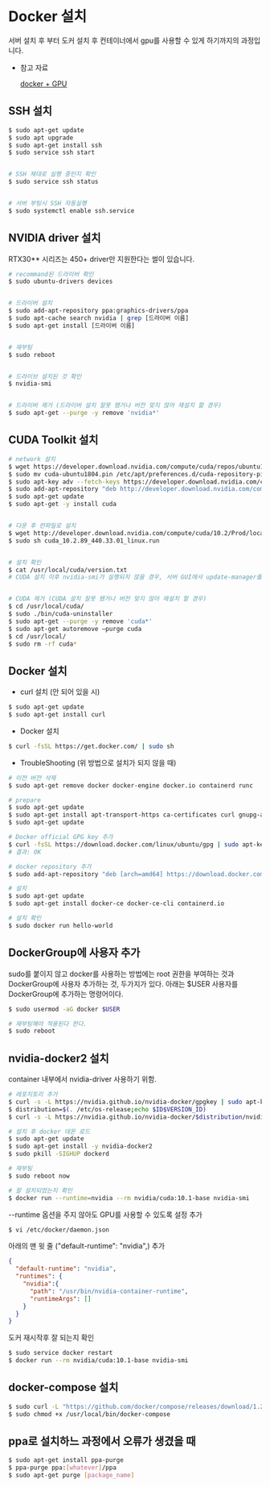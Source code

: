# Docker 설치

서버 설치 후 부터 도커 설치 후 컨테이너에서 gpu를 사용할 수 있게 하기까지의 과정입니다.

- 참고 자료

  [docker + GPU](https://wolfzone.tistory.com/31)
  
  
## SSH 설치

```bash
$ sudo apt-get update
$ sudo apt upgrade
$ sudo apt-get install ssh
$ sudo service ssh start


# SSH 제대로 실행 중인지 확인
$ sudo service ssh status


# 서버 부팅시 SSH 자동실행
$ sudo systemctl enable ssh.service
```


## NVIDIA driver 설치
RTX30** 시리즈는 450+ driver만 지원한다는 썰이 있습니다.
```bash
# recommand된 드라이버 확인
$ sudo ubuntu-drivers devices


# 드라이버 설치
$ sudo add-apt-repository ppa:graphics-drivers/ppa
$ sudo apt-cache search nvidia | grep [드라이버 이름]
$ sudo apt-get install [드라이버 이름]


# 재부팅
$ sudo reboot


# 드라이브 설치된 것 확인
$ nvidia-smi


# 드라이버 제거 (드라이버 설치 잘못 됐거나 버전 맞지 않아 재설치 할 경우)
$ sudo apt-get --purge -y remove 'nvidia*'
```


## CUDA Toolkit 설치

```bash
# network 설치 
$ wget https://developer.download.nvidia.com/compute/cuda/repos/ubuntu1804/x86_64/cuda-ubuntu1804.pin
$ sudo mv cuda-ubuntu1804.pin /etc/apt/preferences.d/cuda-repository-pin-600
$ sudo apt-key adv --fetch-keys https://developer.download.nvidia.com/compute/cuda/repos/ubuntu1804/x86_64/7fa2af80.pub
$ sudo add-apt-repository "deb http://developer.download.nvidia.com/compute/cuda/repos/ubuntu1804/x86_64/ /"
$ sudo apt-get update
$ sudo apt-get -y install cuda


# 다운 후 런파일로 설치
$ wget http://developer.download.nvidia.com/compute/cuda/10.2/Prod/local_installers/cuda_10.2.89_440.33.01_linux.run
$ sudo sh cuda_10.2.89_440.33.01_linux.run


# 설치 확인
$ cat /usr/local/cuda/version.txt
# CUDA 설치 이후 nvidia-smi가 실행되지 않을 경우, 서버 GUI에서 update-manager를 실행하여 프로그램 업그레이드


# CUDA 제거 (CUDA 설치 잘못 됐거나 버전 맞지 않아 재설치 할 경우)
$ cd /usr/local/cuda/
$ sudo ./bin/cuda-uninstaller
$ sudo apt-get --purge -y remove 'cuda*'
$ sudo apt-get autoremove —purge cuda
$ cd /usr/local/
$ sudo rm -rf cuda*
```


## Docker 설치

- curl 설치 (안 되어 있을 시)

```bash
$ sudo apt-get update
$ sudo apt-get install curl
```

- Docker 설치

```bash
$ curl -fsSL https://get.docker.com/ | sudo sh
```

- TroubleShooting (위 방법으로 설치가 되지 않을 때)

```bash
# 이전 버전 삭제
$ sudo apt-get remove docker docker-engine docker.io containerd runc
```

```bash
# prepare
$ sudo apt-get update
$ sudo apt-get install apt-transport-https ca-certificates curl gnupg-agent software-properties-common
$ sudo apt-get update

# Docker official GPG key 추가
$ curl -fsSL https://download.docker.com/linux/ubuntu/gpg | sudo apt-key add -
# 결과: OK

# docker repository 추가
$ sudo add-apt-repository "deb [arch=amd64] https://download.docker.com/linux/ubuntu $(lsb_release -cs) stable"

# 설치
$ sudo apt-get update
$ sudo apt-get install docker-ce docker-ce-cli containerd.io

# 설치 확인
$ sudo docker run hello-world
```

## DockerGroup에 사용자 추가

sudo를 붙이지 않고 docker를 사용하는 방법에는 root 권한을 부여하는 것과 DockerGroup에 사용자 추가하는 것, 두가지가 있다. 아래는 $USER 사용자를 DockerGroup에 추가하는 명령어이다.

```bash
$ sudo usermod -aG docker $USER 

# 재부팅해야 적용된다 한다.
$ sudo reboot
```


## nvidia-docker2 설치

container 내부에서 nvidia-driver 사용하기 위함.

```bash
# 레포지토리 추가
$ curl -s -L https://nvidia.github.io/nvidia-docker/gpgkey | sudo apt-key add -
$ distribution=$(. /etc/os-release;echo $ID$VERSION_ID)
$ curl -s -L https://nvidia.github.io/nvidia-docker/$distribution/nvidia-docker.list | sudo tee /etc/apt/sources.list.d/nvidia-docker.list

# 설치 후 docker 데몬 로드
$ sudo apt-get update
$ sudo apt-get install -y nvidia-docker2
$ sudo pkill -SIGHUP dockerd

# 재부팅
$ sudo reboot now

# 잘 설치되었는지 확인
$ docker run --runtime=nvidia --rm nvidia/cuda:10.1-base nvidia-smi
```

--runtime 옵션을 주지 않아도 GPU를 사용할 수 있도록 설정 추가

```bash
$ vi /etc/docker/daemon.json
```
아래의 맨 윗 줄 ("default-runtime": "nvidia",) 추가
```json
{
  "default-runtime": "nvidia",
  "runtimes": {
    "nvidia":{
      "path": "/usr/bin/nvidia-container-runtime",
      "runtimeArgs": []
    }
  }
}
```
도커 재시작후 잘 되는지 확인
```bash
$ sudo service docker restart
$ docker run --rm nvidia/cuda:10.1-base nvidia-smi
```

## docker-compose 설치

```bash
$ sudo curl -L "https://github.com/docker/compose/releases/download/1.24.1/docker-compose-$(uname -s)-$(uname -m)" -o /usr/local/bin/docker-compose
$ sudo chmod +x /usr/local/bin/docker-compose
```


## ppa로 설치하느 과정에서 오류가 생겼을 때

```bash
$ sudo apt-get install ppa-purge
$ ppa-purge ppa:[whatever]/ppa
$ sudo apt-get purge [package_name]
```



